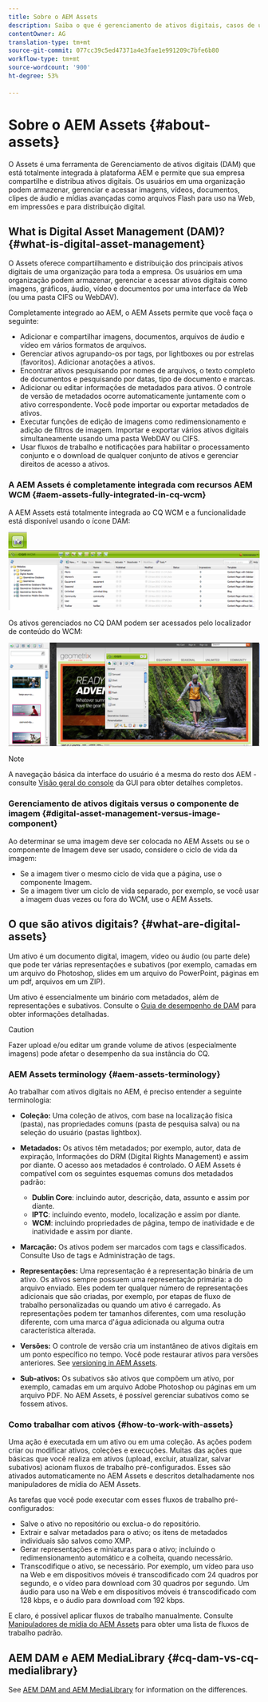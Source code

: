 ```yaml
---
title: Sobre o AEM Assets
description: Saiba o que é gerenciamento de ativos digitais, casos de uso e oferta de ativos da Adobe AEM.
contentOwner: AG
translation-type: tm+mt
source-git-commit: 077cc39c5ed47371a4e3fae1e991209c7bfe6b80
workflow-type: tm+mt
source-wordcount: '900'
ht-degree: 53%

---
```



# Sobre o AEM Assets {#about-assets}

O Assets é uma ferramenta de Gerenciamento de ativos digitais (DAM) que está totalmente integrada à plataforma AEM e permite que sua empresa compartilhe e distribua ativos digitais. Os usuários em uma organização podem armazenar, gerenciar e acessar imagens, vídeos, documentos, clipes de áudio e mídias avançadas como arquivos Flash para uso na Web, em impressões e para distribuição digital.

## What is Digital Asset Management (DAM)? {#what-is-digital-asset-management}

O Assets oferece compartilhamento e distribuição dos principais ativos digitais de uma organização para toda a empresa. Os usuários em uma organização podem armazenar, gerenciar e acessar ativos digitais como imagens, gráficos, áudio, vídeo e documentos por uma interface da Web (ou uma pasta CIFS ou WebDAV).

Completamente integrado ao AEM, o AEM Assets permite que você faça o seguinte:

* Adicionar e compartilhar imagens, documentos, arquivos de áudio e vídeo em vários formatos de arquivos.
* Gerenciar ativos agrupando-os por tags, por lightboxes ou por estrelas (favoritos). Adicionar anotações a ativos.
* Encontrar ativos pesquisando por nomes de arquivos, o texto completo de documentos e pesquisando por datas, tipo de documento e marcas.
* Adicionar ou editar informações de metadados para ativos. O controle de versão de metadados ocorre automaticamente juntamente com o ativo correspondente. Você pode importar ou exportar metadados de ativos.
* Executar funções de edição de imagens como redimensionamento e adição de filtros de imagem. Importar e exportar vários ativos digitais simultaneamente usando uma pasta WebDAV ou CIFS.
* Usar fluxos de trabalho e notificações para habilitar o processamento conjunto e o download de qualquer conjunto de ativos e gerenciar direitos de acesso a ativos.

### A AEM Assets é completamente integrada com recursos AEM WCM {#aem-assets-fully-integrated-in-cq-wcm}

A AEM Assets está totalmente integrada ao CQ WCM e a funcionalidade está disponível usando o ícone DAM:

<!-- TBD: Update image for branding -->

![screen_shot_2012-04-17at15946pm](assets/screen_shot_2012-04-17at15946pm.png) ![screen_shot_2012-04-17at20100pm](assets/screen_shot_2012-04-17at20100pm.png)

Os ativos gerenciados no CQ DAM podem ser acessados pelo localizador de conteúdo do WCM:

<!-- TBD: Update image for branding -->

![screen_shot_2012-04-17at20214pm](assets/screen_shot_2012-04-17at20214pm.png)

>[!NOTE]
>
>A navegação básica da interface do usuário é a mesma do resto dos AEM - consulte [Visão geral do console](/help/sites-authoring/qg-page-authoring.md) da GUI para obter detalhes completos.

### Gerenciamento de ativos digitais versus o componente de imagem {#digital-asset-management-versus-image-component}

Ao determinar se uma imagem deve ser colocada no AEM Assets ou se o componente de Imagem deve ser usado, considere o ciclo de vida da imagem:

* Se a imagem tiver o mesmo ciclo de vida que a página, use o componente Imagem.
* Se a imagem tiver um ciclo de vida separado, por exemplo, se você usar a imagem duas vezes ou fora do WCM, use o AEM Assets.

## O que são ativos digitais? {#what-are-digital-assets}

Um ativo é um documento digital, imagem, vídeo ou áudio (ou parte dele) que pode ter várias representações e subativos (por exemplo, camadas em um arquivo do Photoshop, slides em um arquivo do PowerPoint, páginas em um pdf, arquivos em um ZIP).

Um ativo é essencialmente um binário com metadados, além de representações e subativos. Consulte o [Guia de desempenho de DAM](/help/sites-deploying/assets-performance-sizing.md) para obter informações detalhadas.

>[!CAUTION]
>
>Fazer upload e/ou editar um grande volume de ativos (especialmente imagens) pode afetar o desempenho da sua instância do CQ.

### AEM Assets terminology {#aem-assets-terminology}

Ao trabalhar com ativos digitais no AEM, é preciso entender a seguinte terminologia:

* **Coleção:** Uma coleção de ativos, com base na localização física (pasta), nas propriedades comuns (pasta de pesquisa salva) ou na seleção do usuário (pastas lightbox).

* **Metadados:** Os ativos têm metadados; por exemplo, autor, data de expiração, Informações do DRM (Digital Rights Management) e assim por diante. O acesso aos metadados é controlado. O AEM Assets é compatível com os seguintes esquemas comuns dos metadados padrão:

   * **Dublin Core**: incluindo autor, descrição, data, assunto e assim por diante.
   * **IPTC**: incluindo evento, modelo, localização e assim por diante.
   * **WCM**: incluindo propriedades de página, tempo de inatividade e de inatividade e assim por diante.

* **Marcação:** Os ativos podem ser marcados com tags e classificados. Consulte Uso de tags e Administração de tags.

* **Representações:** Uma representação é a representação binária de um ativo. Os ativos sempre possuem uma representação primária: a do arquivo enviado. Eles podem ter qualquer número de representações adicionais que são criadas, por exemplo, por etapas de fluxo de trabalho personalizadas ou quando um ativo é carregado. As representações podem ter tamanhos diferentes, com uma resolução diferente, com uma marca d&#39;água adicionada ou alguma outra característica alterada.

* **Versões:** O controle de versão cria um instantâneo de ativos digitais em um ponto específico no tempo. Você pode restaurar ativos para versões anteriores. See [versioning in AEM Assets](managing-assets-touch-ui.md#asset-versioning).

* **Sub-ativos:** Os subativos são ativos que compõem um ativo, por exemplo, camadas em um arquivo Adobe Photoshop ou páginas em um arquivo PDF. No AEM Assets, é possível gerenciar subativos como se fossem ativos.

### Como trabalhar com ativos {#how-to-work-with-assets}

Uma ação é executada em um ativo ou em uma coleção. As ações podem criar ou modificar ativos, coleções e execuções. Muitas das ações que básicas que você realiza em ativos (upload, excluir, atualizar, salvar subativos) acionam fluxos de trabalho pré-configurados. Esses são ativados automaticamente no AEM Assets e descritos detalhadamente nos manipuladores de mídia do AEM Assets.

As tarefas que você pode executar com esses fluxos de trabalho pré-configurados:

* Salve o ativo no repositório ou exclua-o do repositório.
* Extrair e salvar metadados para o ativo; os itens de metadados individuais são salvos como XMP.
* Gerar representações e miniaturas para o ativo; incluindo o redimensionamento automático e a colheita, quando necessário.
* Transcodifique o ativo, se necessário. Por exemplo, um vídeo para uso na Web e em dispositivos móveis é transcodificado com 24 quadros por segundo, e o vídeo para download com 30 quadros por segundo. Um áudio para uso na Web e em dispositivos móveis é transcodificado com 128 kbps, e o áudio para download com 192 kbps.

E claro, é possível aplicar fluxos de trabalho manualmente. Consulte [Manipuladores de mídia do AEM Assets](media-handlers.md) para obter uma lista de fluxos de trabalho padrão.

## AEM DAM e AEM MediaLibrary {#cq-dam-vs-cq-medialibrary}

See [AEM DAM and AEM MediaLibrary](medialibrary.md) for information on the differences.
